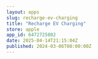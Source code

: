 ```yaml
---
layout: apps
slug: recharge-ev-charging
title: "Recharge EV Charging"
store: apple
app_id: 6472725802
date: 2025-04-14T21:15:04Z
published: 2024-03-06T08:00:00Z
---
```

